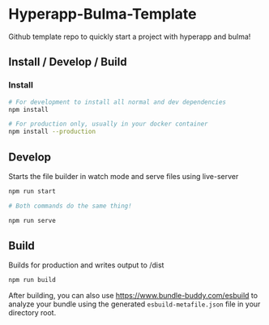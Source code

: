# Hyperapp-Bulma-Template
Github template repo to quickly start a project with hyperapp and bulma!


## Install / Develop / Build
### Install
```bash
# For development to install all normal and dev dependencies
npm install

# For production only, usually in your docker container
npm install --production
```

## Develop
Starts the file builder in watch mode and serve files using live-server
```bash
npm run start

# Both commands do the same thing!

npm run serve
```

## Build
Builds for production and writes output to /dist
```bash
npm run build
```

After building, you can also use <https://www.bundle-buddy.com/esbuild> to analyze your bundle using the generated `esbuild-metafile.json` file in your directory root.